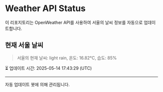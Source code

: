 
# Weather API Status

이 리포지토리는 OpenWeather API를 사용하여 서울의 날씨 정보를 자동으로 업데이트합니다.

## 현재 서울 날씨
> 서울의 현재 날씨: light rain, 온도: 16.82°C, 습도: 85%

⏳ 업데이트 시간: 2025-05-14 17:43:29 (UTC)

---
자동 업데이트 봇에 의해 관리됩니다.
